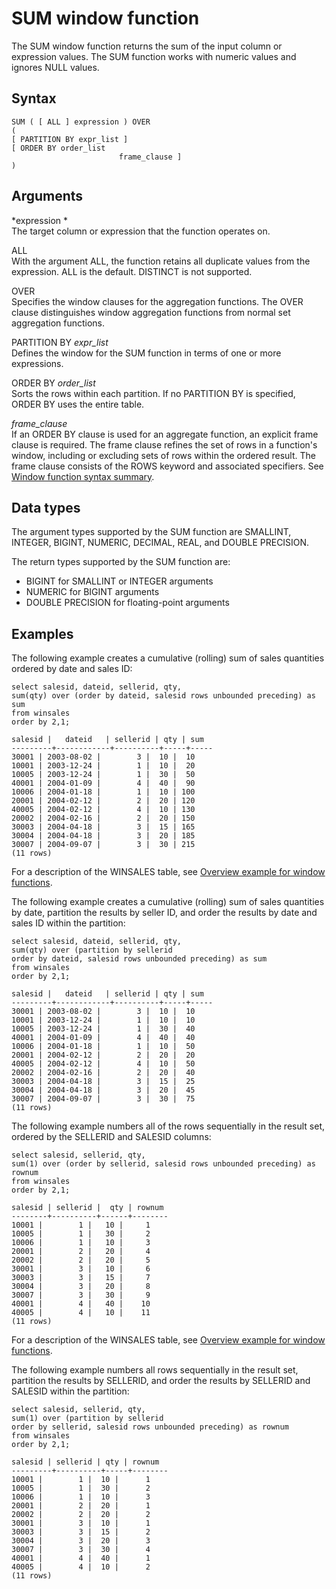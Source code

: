 # SUM window function<a name="r_WF_SUM"></a>

 The SUM window function returns the sum of the input column or expression values\. The SUM function works with numeric values and ignores NULL values\.

## Syntax<a name="r_WF_SUM-synopsis"></a>

```
SUM ( [ ALL ] expression ) OVER
(
[ PARTITION BY expr_list ]
[ ORDER BY order_list 
                        frame_clause ]
)
```

## Arguments<a name="r_WF_SUM-arguments"></a>

 *expression *   
The target column or expression that the function operates on\. 

ALL   
With the argument ALL, the function retains all duplicate values from the expression\. ALL is the default\. DISTINCT is not supported\.

OVER   
Specifies the window clauses for the aggregation functions\. The OVER clause distinguishes window aggregation functions from normal set aggregation functions\.

PARTITION BY *expr\_list*   
Defines the window for the SUM function in terms of one or more expressions\.

ORDER BY *order\_list*   
Sorts the rows within each partition\. If no PARTITION BY is specified, ORDER BY uses the entire table\.

 *frame\_clause*   
If an ORDER BY clause is used for an aggregate function, an explicit frame clause is required\. The frame clause refines the set of rows in a function's window, including or excluding sets of rows within the ordered result\. The frame clause consists of the ROWS keyword and associated specifiers\. See [Window function syntax summary](r_Window_function_synopsis.md)\.

## Data types<a name="c_Supported_data_types_wf_sum"></a>

The argument types supported by the SUM function are SMALLINT, INTEGER, BIGINT, NUMERIC, DECIMAL, REAL, and DOUBLE PRECISION\.

The return types supported by the SUM function are: 
+ BIGINT for SMALLINT or INTEGER arguments
+ NUMERIC for BIGINT arguments
+ DOUBLE PRECISION for floating\-point arguments

## Examples<a name="r_WF_SUM-examples"></a>

The following example creates a cumulative \(rolling\) sum of sales quantities ordered by date and sales ID: 

```
select salesid, dateid, sellerid, qty,
sum(qty) over (order by dateid, salesid rows unbounded preceding) as sum
from winsales
order by 2,1;

salesid |   dateid   | sellerid | qty | sum
---------+------------+----------+-----+-----
30001 | 2003-08-02 |        3 |  10 |  10
10001 | 2003-12-24 |        1 |  10 |  20
10005 | 2003-12-24 |        1 |  30 |  50
40001 | 2004-01-09 |        4 |  40 |  90
10006 | 2004-01-18 |        1 |  10 | 100
20001 | 2004-02-12 |        2 |  20 | 120
40005 | 2004-02-12 |        4 |  10 | 130
20002 | 2004-02-16 |        2 |  20 | 150
30003 | 2004-04-18 |        3 |  15 | 165
30004 | 2004-04-18 |        3 |  20 | 185
30007 | 2004-09-07 |        3 |  30 | 215
(11 rows)
```

 For a description of the WINSALES table, see [Overview example for window functions](c_Window_functions.md#r_Window_function_example)\.

The following example creates a cumulative \(rolling\) sum of sales quantities by date, partition the results by seller ID, and order the results by date and sales ID within the partition: 

```
select salesid, dateid, sellerid, qty,
sum(qty) over (partition by sellerid
order by dateid, salesid rows unbounded preceding) as sum
from winsales
order by 2,1;

salesid |   dateid   | sellerid | qty | sum
---------+------------+----------+-----+-----
30001 | 2003-08-02 |        3 |  10 |  10
10001 | 2003-12-24 |        1 |  10 |  10
10005 | 2003-12-24 |        1 |  30 |  40
40001 | 2004-01-09 |        4 |  40 |  40
10006 | 2004-01-18 |        1 |  10 |  50
20001 | 2004-02-12 |        2 |  20 |  20
40005 | 2004-02-12 |        4 |  10 |  50
20002 | 2004-02-16 |        2 |  20 |  40
30003 | 2004-04-18 |        3 |  15 |  25
30004 | 2004-04-18 |        3 |  20 |  45
30007 | 2004-09-07 |        3 |  30 |  75
(11 rows)
```

The following example numbers all of the rows sequentially in the result set, ordered by the SELLERID and SALESID columns: 

```
select salesid, sellerid, qty,
sum(1) over (order by sellerid, salesid rows unbounded preceding) as rownum
from winsales
order by 2,1;

salesid | sellerid |  qty | rownum
--------+----------+------+--------
10001 |        1 |   10 |     1
10005 |        1 |   30 |     2
10006 |        1 |   10 |     3
20001 |        2 |   20 |     4
20002 |        2 |   20 |     5
30001 |        3 |   10 |     6
30003 |        3 |   15 |     7
30004 |        3 |   20 |     8
30007 |        3 |   30 |     9
40001 |        4 |   40 |    10
40005 |        4 |   10 |    11
(11 rows)
```

For a description of the WINSALES table, see [Overview example for window functions](c_Window_functions.md#r_Window_function_example)\. 

The following example numbers all rows sequentially in the result set, partition the results by SELLERID, and order the results by SELLERID and SALESID within the partition: 

```
select salesid, sellerid, qty,
sum(1) over (partition by sellerid
order by sellerid, salesid rows unbounded preceding) as rownum
from winsales
order by 2,1;

salesid | sellerid | qty | rownum
---------+----------+-----+--------
10001 |        1 |  10 |      1
10005 |        1 |  30 |      2
10006 |        1 |  10 |      3
20001 |        2 |  20 |      1
20002 |        2 |  20 |      2
30001 |        3 |  10 |      1
30003 |        3 |  15 |      2
30004 |        3 |  20 |      3
30007 |        3 |  30 |      4
40001 |        4 |  40 |      1
40005 |        4 |  10 |      2
(11 rows)
```